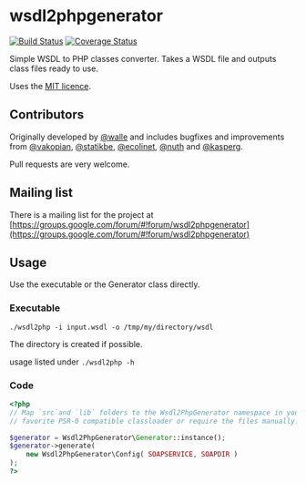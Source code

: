 # wsdl2phpgenerator
[![Build Status](https://travis-ci.org/wsdl2phpgenerator/wsdl2phpgenerator.png?branch=master)](https://travis-ci.org/wsdl2phpgenerator/wsdl2phpgenerator)
[![Coverage Status](https://coveralls.io/repos/wsdl2phpgenerator/wsdl2phpgenerator/badge.png)](https://coveralls.io/r/wsdl2phpgenerator/wsdl2phpgenerator)

Simple WSDL to PHP classes converter. Takes a WSDL file and outputs class files ready to use.

Uses the [MIT licence](http://www.opensource.org/licenses/mit-license.php).

## Contributors
Originally developed by [@walle](https://github.com/walle) and includes bugfixes and improvements from [@vakopian](https://github.com/vakopian), [@statikbe](https://github.com/statikbe/), [@ecolinet](https://github.com/ecolinet), [@nuth](https://github.com/nuth/) and [@kasperg](https://github.com/kasperg/).

Pull requests are very welcome.

## Mailing list

There is a mailing list for the project at [https://groups.google.com/forum/#!forum/wsdl2phpgenerator](https://groups.google.com/forum/#!forum/wsdl2phpgenerator)

## Usage
Use the executable or the Generator class directly.

### Executable
`./wsdl2php -i input.wsdl -o /tmp/my/directory/wsdl`

The directory is created if possible.

usage listed under `./wsdl2php -h`

### Code

```php
<?php
// Map `src`and `lib` folders to the Wsdl2PhpGenerator namespace in your
// favorite PSR-0 compatible classloader or require the files manually.

$generator = Wsdl2PhpGenerator\Generator::instance();
$generator->generate(
	new Wsdl2PhpGenerator\Config( SOAPSERVICE, SOAPDIR ) 
);
?>
```
